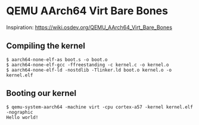 # QEMU AArch64 Virt Bare Bones

Inspiration: https://wiki.osdev.org/QEMU_AArch64_Virt_Bare_Bones

## Compiling the kernel

```
$ aarch64-none-elf-as boot.s -o boot.o
$ aarch64-none-elf-gcc -ffreestanding -c kernel.c -o kernel.o
$ aarch64-none-elf-ld -nostdlib -Tlinker.ld boot.o kernel.o -o kernel.elf
```

## Booting our kernel

```
$ qemu-system-aarch64 -machine virt -cpu cortex-a57 -kernel kernel.elf -nographic
Hello world!
```
